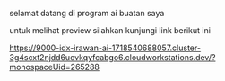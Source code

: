 selamat datang di program ai buatan saya

untuk melihat preview silahkan kunjungi link berikut ini

https://9000-idx-irawan-ai-1718540688057.cluster-3g4scxt2njdd6uovkqyfcabgo6.cloudworkstations.dev/?monospaceUid=265288
